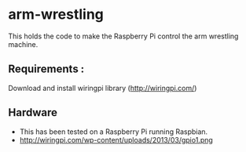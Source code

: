 # arm-wrestling

This holds the code to make the Raspberry Pi control the arm wrestling machine.

## Requirements : 

Download and install wiringpi library (http://wiringpi.com/)

## Hardware

* This has been tested on a Raspberry Pi running Raspbian.
* http://wiringpi.com/wp-content/uploads/2013/03/gpio1.png
